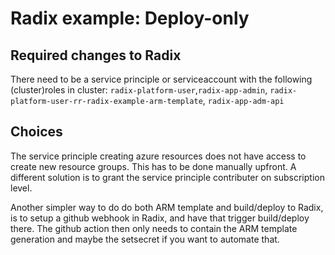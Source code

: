 # Radix example: Deploy-only

## Required changes to Radix

There need to be a service principle or serviceaccount with the following (cluster)roles in cluster: `radix-platform-user`,`radix-app-admin`, `radix-platform-user-rr-radix-example-arm-template`, `radix-app-adm-api`

## Choices

The service principle creating azure resources does not have access to create new resource groups. This has to be done manually upfront. A different solution is to grant the service principle contributer on subscription level. 

Another simpler way to do do both ARM template and build/deploy to Radix, is to setup a github webhook in Radix, and have that trigger build/deploy there. The github action then only needs to contain the ARM template generation and maybe the setsecret if you want to automate that.
